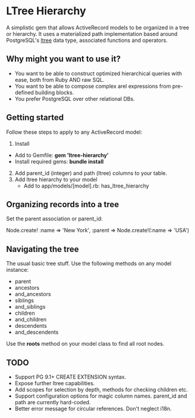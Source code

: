 LTree Hierarchy
===============

A simplistic gem that allows ActiveRecord models to be organized in a tree or hierarchy. It uses a materialized path implementation based around PostgreSQL's [ltree](http://www.postgresql.org/docs/current/static/ltree.html) data type, associated functions and operators.

Why might you want to use it?
-----------------------------

- You want to be able to construct optimized hierarchical queries with ease, both from Ruby AND raw SQL.
- You want to be able to compose complex arel expressions from pre-defined building blocks.
- You prefer PostgreSQL over other relational DBs.

Getting started
---------------

Follow these steps to apply to any ActiveRecord model:

1. Install
 - Add to Gemfile: **gem 'ltree-hierarchy'**
 - Install required gems: **bundle install**
2. Add parent_id (integer) and path (ltree) columns to your table.
3. Add ltree hierarchy to your model
   - Add to app/models/[model].rb: has_ltree_hierarchy

Organizing records into a tree
------------------------------

Set the parent association or parent_id:

Node.create! :name => 'New York', :parent => Node.create!(:name => 'USA')

Navigating the tree
-------------------

The usual basic tree stuff. Use the following methods on any model instance:

- parent
- ancestors
- and_ancestors
- siblings
- and_siblings
- children
- and_children
- descendents
- and_descendents

Use the **roots** method on your model class to find all root nodes.

TODO
----

- Support PG 9.1+ CREATE EXTENSION syntax.
- Expose further ltree capabilities.
- Add scopes for selection by depth, methods for checking children etc.
- Support configuration options for magic column names. parent_id and path are currently hard-coded.
- Better error message for circular references. Don't neglect i18n.
